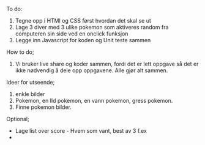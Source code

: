 


To do: 

1. Tegne opp i HTMl og CSS først hvordan det skal se ut
2. Lage 3 diver med 3 ulike pokemon som aktiveres random fra computeren sin side ved en onclick funksjon
3. Legge inn Javascript for koden og Unit teste sammen

How to do; 
1. Vi bruker live share og koder sammen, fordi det er lett oppgave så det er ikke nødvendig å dele opp oppgavene. Alle gjør alt sammen. 

Ideer for utseende;
1. enkle bilder
2. Pokemon, en Ild pokemon, en vann pokemon, gress pokemon. 
3. Finne pokemon bilder. 

Optional; 
- Lage list over score - Hvem som vant, best av 3 f.ex
- 

